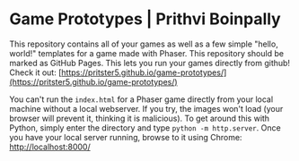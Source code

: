 # Game Prototypes | Prithvi Boinpally

This repository contains all of your games as well as a few simple "hello, world!"
templates for a game made with Phaser.
This repository should be marked as GitHub Pages. This lets you run your games directly from github!
Check it out: [https://pritster5.github.io/game-prototypes/](https://pritster5.github.io/game-prototypes/)

You can't run the `index.html` for a Phaser game directly from your local machine without a local webserver.
If you try, the images won't load (your browser will prevent it, thinking it is malicious).
To get around this with Python, simply enter the directory and type `python -m http.server`.
Once you have your local server running, browse to it using Chrome: [http://localhost:8000/](http://localhost:8000/)

